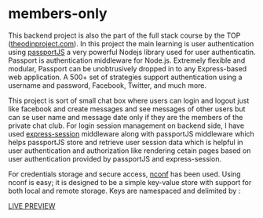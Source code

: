 # members-only
This backend project is also the part of the full stack course by the TOP ([theodinproject.com](https://www.theodinproject.com)). In this project the main learning is user authentication using [passportJS](https://www.passportjs.org/) a very powerful Nodejs library used for user authenticatin. Passport is authentication middleware for Node.js. Extremely flexible and modular, Passport can be unobtrusively dropped in to any Express-based web application. A 500+ set of strategies support authentication using a username and password, Facebook, Twitter, and much more.

This project is sort of small chat box where users can login and logout just like facebook and create messages and see messages of other users but can se user name and message date only if they are the members of the private chat club. For login session management on backend side, I have used [express-session](https://expressjs.com/en/resources/middleware/session.html) middleware along with passportJS middleware which helps passportJS store and retrieve user session data which is helpful in user authentication and authorization like rendering cetain pages based on user authentication provided by passportJS and express-session.

For credentials storage and secure access, [nconf](https://www.npmjs.com/package/nconf?activeTab=readme) has been used. Using nconf is easy; it is designed to be a simple key-value store with support for both local and remote storage. Keys are namespaced and delimited by :


[LIVE PREVIEW](https://fullstack-private-chatbox.adaptable.app/)